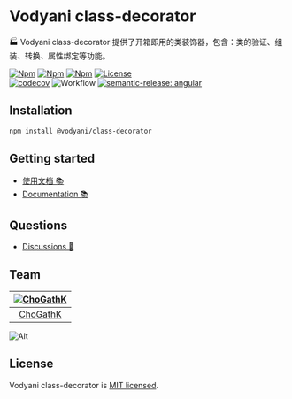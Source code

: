 # Vodyani class-decorator

🏭 Vodyani class-decorator 提供了开箱即用的类装饰器，包含：类的验证、组装、转换、属性绑定等功能。

[![Npm](https://img.shields.io/npm/v/@vodyani/class-decorator/latest.svg)](https://www.npmjs.com/package/@vodyani/class-decorator)
[![Npm](https://img.shields.io/npm/v/@vodyani/class-decorator/beta.svg)](https://www.npmjs.com/package/@vodyani/class-decorator)
[![Npm](https://img.shields.io/npm/dm/@vodyani/class-decorator)](https://www.npmjs.com/package/@vodyani/class-decorator)
[![License](https://img.shields.io/github/license/vodyani/class-decorator)](LICENSE)
<br>
[![codecov](https://codecov.io/gh/vodyani/class-decorator/branch/master/graph/badge.svg?token=C2M059D521)](https://codecov.io/gh/vodyani/class-decorator)
![Workflow](https://github.com/vodyani/class-decorator/actions/workflows/release.yml/badge.svg)
[![semantic-release: angular](https://img.shields.io/badge/semantic--release-angular-e10079?logo=semantic-release)](https://github.com/semantic-release/semantic-release)

## Installation

```sh
npm install @vodyani/class-decorator
```

## Getting started

- [使用文档 📚](https://vodyani.netlify.app/docs/other/class-decorator)
- [Documentation 📚](https://vodyani.netlify.app/en/docs/other/class-decorator)

## Questions

- [Discussions 🧐](https://github.com/vodyani/class-decorator/discussions)

## Team

|[![ChoGathK](https://github.com/chogathK.png?size=100)](https://github.com/chogathK)|
|:-:|
|[ChoGathK](https://github.com/chogathK)|

![Alt](https://repobeats.axiom.co/api/embed/aeed19ccb4224b3e9710fab38c646683235ee85d.svg "Repobeats analytics image")

## License

Vodyani class-decorator is [MIT licensed](LICENSE).
